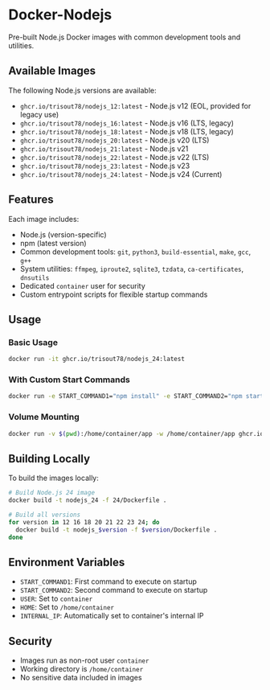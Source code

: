 # Docker-Nodejs

Pre-built Node.js Docker images with common development tools and utilities.

## Available Images

The following Node.js versions are available:

- `ghcr.io/trisout78/nodejs_12:latest` - Node.js v12 (EOL, provided for legacy use)
- `ghcr.io/trisout78/nodejs_16:latest` - Node.js v16 (LTS, legacy)
- `ghcr.io/trisout78/nodejs_18:latest` - Node.js v18 (LTS, legacy)
- `ghcr.io/trisout78/nodejs_20:latest` - Node.js v20 (LTS)
- `ghcr.io/trisout78/nodejs_21:latest` - Node.js v21
- `ghcr.io/trisout78/nodejs_22:latest` - Node.js v22 (LTS)
- `ghcr.io/trisout78/nodejs_23:latest` - Node.js v23
- `ghcr.io/trisout78/nodejs_24:latest` - Node.js v24 (Current)

## Features

Each image includes:

- Node.js (version-specific)
- npm (latest version)
- Common development tools: `git`, `python3`, `build-essential`, `make`, `gcc`, `g++`
- System utilities: `ffmpeg`, `iproute2`, `sqlite3`, `tzdata`, `ca-certificates`, `dnsutils`
- Dedicated `container` user for security
- Custom entrypoint scripts for flexible startup commands

## Usage

### Basic Usage

```bash
docker run -it ghcr.io/trisout78/nodejs_24:latest
```

### With Custom Start Commands

```bash
docker run -e START_COMMAND1="npm install" -e START_COMMAND2="npm start" ghcr.io/trisout78/nodejs_24:latest
```

### Volume Mounting

```bash
docker run -v $(pwd):/home/container/app -w /home/container/app ghcr.io/trisout78/nodejs_24:latest
```

## Building Locally

To build the images locally:

```bash
# Build Node.js 24 image
docker build -t nodejs_24 -f 24/Dockerfile .

# Build all versions
for version in 12 16 18 20 21 22 23 24; do
  docker build -t nodejs_$version -f $version/Dockerfile .
done
```

## Environment Variables

- `START_COMMAND1`: First command to execute on startup
- `START_COMMAND2`: Second command to execute on startup
- `USER`: Set to `container`
- `HOME`: Set to `/home/container`
- `INTERNAL_IP`: Automatically set to container's internal IP

## Security

- Images run as non-root user `container`
- Working directory is `/home/container`
- No sensitive data included in images